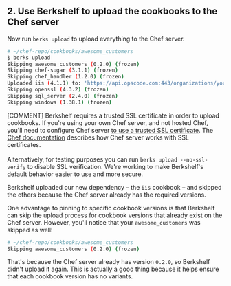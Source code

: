 ## 2. Use Berkshelf to upload the cookbooks to the Chef server

Now run `berks upload` to upload everything to the Chef server.

```bash
# ~/chef-repo/cookbooks/awesome_customers
$ berks upload
Skipping awesome_customers (0.2.0) (frozen)
Skipping chef-sugar (3.1.1) (frozen)
Skipping chef_handler (1.2.0) (frozen)
Uploaded iis (4.1.1) to: 'https://api.opscode.com:443/organizations/your-org-name'
Skipping openssl (4.3.2) (frozen)
Skipping sql_server (2.4.0) (frozen)
Skipping windows (1.38.1) (frozen)
```

[COMMENT] Berkshelf requires a trusted SSL certificate in order to upload cookbooks. If you're using your own Chef server, and not hosted Chef, you'll need to configure Chef server [to use a trusted SSL certificate](https://osxdominion.wordpress.com/2015/02/25/configuring-chef-server-12-to-use-trusted-ssl-certs/). The [Chef documentation](http://docs.chef.io/server_security.html#ssl-protocols) describes how Chef server works with SSL certificates.<br/><br/>Alternatively, for testing purposes you can run `berks upload --no-ssl-verify` to disable SSL verification. We're working to make Berkshelf's default behavior easier to use and more secure.

Berkshelf uploaded our new dependency &ndash; the `iis` cookbook &ndash; and skipped the others because the Chef server already has the required versions.

One advantage to pinning to specific cookbook versions is that Berkshelf can skip the upload process for cookbook versions that already exist on the Chef server. However, you'll notice that your `awesome_customers` was skipped as well!

```bash
# ~/chef-repo/cookbooks/awesome_customers
Skipping awesome_customers (0.2.0) (frozen)
```

That's because the Chef server already has version `0.2.0`, so Berkshelf didn't upload it again. This is actually a good thing because it helps ensure that each cookbook version has no variants.
